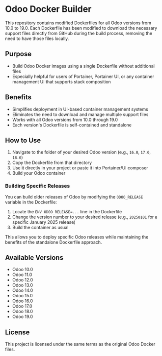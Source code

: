 # Odoo Docker Builder

This repository contains modified Dockerfiles for all Odoo versions from 10.0 to 19.0. Each Dockerfile has been modified to download the necessary support files directly from GitHub during the build process, removing the need to have those files locally.

## Purpose

* Build Odoo Docker images using a single Dockerfile without additional files
* Especially helpful for users of Portainer, Portainer UI, or any container management UI that supports stack composition

## Benefits

* Simplifies deployment in UI-based container management systems
* Eliminates the need to download and manage multiple support files
* Works with all Odoo versions from 10.0 through 19.0
* Each version's Dockerfile is self-contained and standalone

## How to Use

1. Navigate to the folder of your desired Odoo version (e.g., `16.0`, `17.0`, `18.0`)
2. Copy the Dockerfile from that directory
3. Use it directly in your project or paste it into Portainer/UI composer
4. Build your Odoo container

### Building Specific Releases

You can build older releases of Odoo by modifying the `ODOO_RELEASE` variable in the Dockerfile:

1. Locate the `ENV ODOO_RELEASE=...` line in the Dockerfile
2. Change the version number to your desired release (e.g., `20250101` for a specific January 2025 release)
3. Build the container as usual

This allows you to deploy specific Odoo releases while maintaining the benefits of the standalone Dockerfile approach.

## Available Versions

- Odoo 10.0
- Odoo 11.0
- Odoo 12.0
- Odoo 13.0
- Odoo 14.0
- Odoo 15.0
- Odoo 16.0
- Odoo 17.0
- Odoo 18.0
- Odoo 19.0

## License

This project is licensed under the same terms as the original Odoo Docker files.